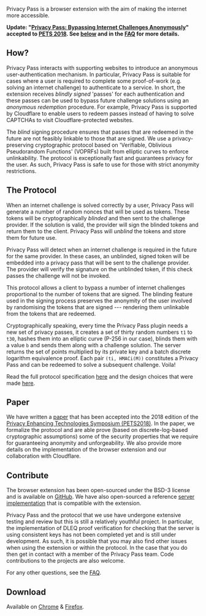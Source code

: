 Privacy Pass is a browser extension with the aim of making the internet more accessible.

**Update: "[Privacy Pass: Bypassing Internet Challenges Anonymously](https://www.petsymposium.org/2018/files/papers/issue3/popets-2018-0026.pdf)" accepted to [PETS 2018](https://www.petsymposium.org/2018/). See [below](#paper) and in the [FAQ](https://privacypass.github.io/faq/) for more details.**

## How?

Privacy Pass interacts with supporting websites to introduce an anonymous user-authentication mechanism. In particular, Privacy Pass is suitable for cases where a user is required to complete some proof-of-work (e.g. solving an internet challenge) to authenticate to a service. In short, the extension receives *blindly signed* 'passes' for each authentication and these passes can be used to bypass future challenge solutions using an *anonymous redemption* procedure.  For example, Privacy Pass is supported by Cloudflare to enable users to redeem passes instead of having to solve CAPTCHAs to visit Cloudflare-protected websites.

The *blind* signing procedure ensures that passes that are redeemed in the future are not feasibly linkable to those that are signed. We use a privacy-preserving cryptographic protocol based on 'Verifiable, Oblivious Pseudorandom Functions' (VOPRFs) built from elliptic curves to enforce unlinkability. The protocol is exceptionally fast and guarantees privacy for the user. As such, Privacy Pass is safe to use for those with strict anonymity restrictions.

## The Protocol

When an internet challenge is solved correctly by a user, Privacy Pass will generate a number of random nonces that will be used as tokens. These tokens will be cryptographically *blinded* and then sent to the challenge provider. If the solution is valid, the provider will sign the blinded tokens and return them to the client. Privacy Pass will *unblind* the tokens and store them for future use.

Privacy Pass will detect when an internet challenge is required in the future for the same provider. In these cases, an unblinded, signed token will be embedded into a privacy pass that will be sent to the challenge provider. The provider will verify the signature on the unblinded token, if this check passes the challenge will not be invoked.

This protocol allows a client to bypass a number of internet challenges proportional to the number of tokens that are signed. The blinding feature used in the signing process preserves the anonymity of the user involved by randomising the tokens that are signed --- rendering them unlinkable from the tokens that are redeemed.

Cryptographically speaking, every time the Privacy Pass plugin needs a new set of privacy passes, it creates a set of thirty random numbers `t1` to `t30`, hashes them into an elliptic curve (P-256 in our case), blinds them with a value `b` and sends them along with a challenge solution. The server returns the set of points multiplied by its private key and a batch discrete logarithm equivalence proof. Each pair `(ti, HMACi(M))` constitutes a Privacy Pass and can be redeemed to solve a subsequent challenge. Voila!

Read the full protocol specification [here](https://github.com/privacypass/challenge-bypass-extension/blob/master/PROTOCOL.md) and the design choices that were made [here](https://privacypass.github.io/protocol).

## Paper

We have written a [paper](https://www.petsymposium.org/2018/files/papers/issue3/popets-2018-0026.pdf) that has been accepted into the 2018 edition of the [Privacy Enhancing Technologies Symposium (PETS2018)](https://www.petsymposium.org/2018/). In the paper, we formalize the protocol and are able prove (based on discrete-log-based cryptographic assumptions) some of the security properties that we require for guaranteeing anonymity and unforgeability. We also provide more details on the implementation of the browser extension and our collaboration with Cloudflare.

## Contribute

The browser extension has been open-sourced under the BSD-3 license and is available on [GitHub](https://github.com/privacypass/challenge-bypass-extension). We have also open-sourced a reference [server implementation](https://github.com/privacypass/challenge-bypass-server) that is compatible with the extension.

Privacy Pass and the protocol that we use have undergone extensive testing and review but this is still a relatively youthful project. In particular, the implementation of DLEQ proof verification for checking that the server is using consistent keys has not been completed yet and is still under development. As such, it is possible that you may also find other issues when using the extension or within the protocol. In the case that you do then get in contact with a member of the Privacy Pass team. Code contributions to the projects are also welcome. 

For any other questions, see the [FAQ](https://privacypass.github.io/faq).

## Download

Available on [Chrome](https://chrome.google.com/webstore/detail/privacy-pass/ajhmfdgkijocedmfjonnpjfojldioehi) & [Firefox](https://addons.mozilla.org/en-US/firefox/addon/privacy-pass/).
